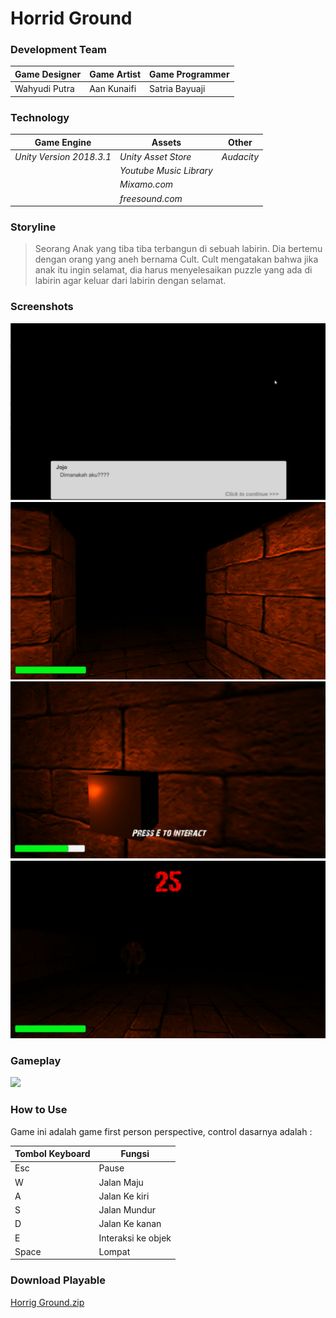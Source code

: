 # Horrid Ground

### Development Team
| Game Designer | Game Artist | Game Programmer |
| ----- | ----- | ----- |
| Wahyudi Putra | Aan Kunaifi | Satria Bayuaji |

### Technology

| Game Engine | Assets | Other |
| ----- | ----- | ----- |
| *Unity Version 2018.3.1* | *Unity Asset Store* | *Audacity* |
|  | *Youtube Music Library* |  |
|  | *Mixamo.com* |  |
|  | *freesound.com* |  |

### Storyline
> Seorang Anak yang tiba tiba terbangun di sebuah labirin. Dia bertemu dengan orang yang aneh bernama Cult. Cult mengatakan bahwa jika anak itu ingin selamat, dia harus menyelesaikan puzzle yang ada di labirin agar keluar dari labirin dengan selamat.

### Screenshots
![alt text](https://github.com/RyuzakuId/HorridGround/blob/master/Screenshots/ss1.PNG)
![alt text](https://github.com/RyuzakuId/HorridGround/blob/master/Screenshots/ss2.PNG)
![alt text](https://github.com/RyuzakuId/HorridGround/blob/master/Screenshots/ss3.PNG)
![alt text](https://github.com/RyuzakuId/HorridGround/blob/master/Screenshots/ss4.PNG)

### Gameplay
[![](http://img.youtube.com/vi/8CFFvwBAgP8/0.jpg)](http://www.youtube.com/watch?v=8CFFvwBAgP8 "")

### How to Use
Game ini adalah game first person perspective, control dasarnya adalah :

| Tombol Keyboard | Fungsi |
| ----- | ----- |
| Esc | Pause |
| W | Jalan Maju |
| A | Jalan Ke kiri |
| S | Jalan Mundur |
| D | Jalan Ke kanan |
| E | Interaksi ke objek |
| Space | Lompat |

### Download Playable
[Horrig Ground.zip](https://drive.google.com/file/d/1TxAXvN4wbPNxkEV8jrmn0TCjRgYu5l4P/view?usp=sharing)
